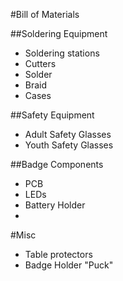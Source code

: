 #Bill of Materials

##Soldering Equipment
* Soldering stations
* Cutters
* Solder
* Braid
* Cases

##Safety Equipment
* Adult Safety Glasses
* Youth Safety Glasses

##Badge Components
* PCB
* LEDs
* Battery Holder
* 

#Misc
* Table protectors
* Badge Holder "Puck"

